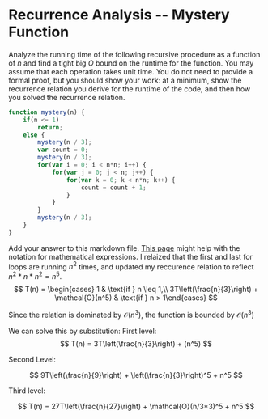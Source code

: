 # Recurrence Analysis -- Mystery Function

Analyze the running time of the following recursive procedure as a function of
$n$ and find a tight big $O$ bound on the runtime for the function. You may
assume that each operation takes unit time. You do not need to provide a formal
proof, but you should show your work: at a minimum, show the recurrence relation
you derive for the runtime of the code, and then how you solved the recurrence
relation.

```javascript
function mystery(n) {
    if(n <= 1)
        return;
    else {
        mystery(n / 3);
        var count = 0;
        mystery(n / 3);
        for(var i = 0; i < n*n; i++) {
            for(var j = 0; j < n; j++) {
                for(var k = 0; k < n*n; k++) {
                    count = count + 1;
                }
            }
        }
        mystery(n / 3);
    }
}
```

Add your answer to this markdown file. [This
page](https://docs.github.com/en/get-started/writing-on-github/working-with-advanced-formatting/writing-mathematical-expressions)
might help with the notation for mathematical expressions.
I relaized that the first and last for loops are running $n^2$ times, and updated my reccurence relation to reflect $n^2 * n * n^2 = n^5$.
$$
T(n) = 
\begin{cases} 1 & \text{if } n \leq 1,\\
3T\left(\frac{n}{3}\right) + \mathcal{O}(n^5) & 
\text{if } n > 1\end{cases}
$$

Since the relation is dominated by $\mathcal{O}(n^3)$, the function is bounded by $\mathcal{O}(n^3)$

We can solve this by substitution:
First level:
$$
T(n) = 3T\left(\frac{n}{3}\right) + (n^5)
$$

Second Level:

$$
9T\left(\frac{n}{9}\right) + \left(\frac{n}{3}\right)^5 + n^5
$$

Third level:

$$
T(n) = 27T\left(\frac{n}{27}\right) + \mathcal{O}(n/3*3)^5 + n^5
$$


